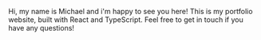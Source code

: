 Hi, my name is Michael and i'm happy to see you here! This is my portfolio website, built with React and TypeScript. Feel free to get in touch if you have any questions!
